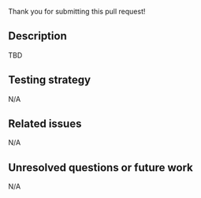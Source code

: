 Thank you for submitting this pull request!

## Description

TBD

## Testing strategy

N/A

## Related issues

N/A

## Unresolved questions or future work

N/A